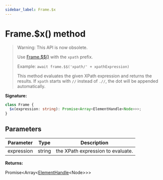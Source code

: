 ```yaml
---
sidebar_label: Frame.$x
---
```


# Frame.$x() method

> Warning: This API is now obsolete.
>
> Use [Frame.$$()](./puppeteer.frame.__.md) with the `xpath` prefix.
>
> Example: `await frame.$$('xpath/' + xpathExpression)`
>
> This method evaluates the given XPath expression and returns the results. If
> `xpath` starts with `//` instead of `.//`, the dot will be appended
> automatically.

**Signature:**

```typescript
class Frame {
  $x(expression: string): Promise<Array<ElementHandle<Node>>>;
}
```

## Parameters

| Parameter  | Type   | Description                       |
| ---------- | ------ | --------------------------------- |
| expression | string | the XPath expression to evaluate. |

**Returns:**

Promise&lt;Array&lt;[ElementHandle](./puppeteer.elementhandle.md)&lt;Node&gt;&gt;&gt;
